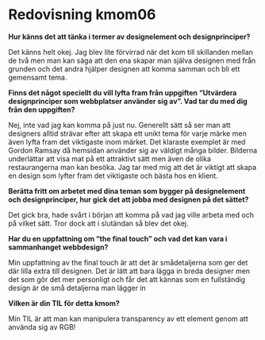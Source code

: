 ---
---
Redovisning kmom06
=========================


**Hur känns det att tänka i termer av designelement och designprinciper?**

Det känns helt okej. Jag blev lite förvirrad när det kom till skillanden mellan de två men man kan säga att den ena skapar man själva designen med från grunden och det andra hjälper designen att komma samman och bli ett gemensamt tema.

**Finns det något speciellt du vill lyfta fram från uppgiften “Utvärdera designprinciper som webbplatser använder sig av”. Vad tar du med dig från den uppgiften?**

Nej, inte vad jag kan komma på just nu. Generellt sätt så ser man att designers alltid strävar efter att skapa ett unikt tema för varje märke men även lyfta fram det viktigaste inom märket. Det klaraste exemplet är med Gordon Ramsay då hemsidan använder sig av väldigt många bilder. Bilderna underlättar att visa mat på ett attraktivt sätt men även de olika restaurangerna man kan besöka. Jag tar med mig att det är viktigt att skapa en design som lyfter fram det viktigaste och bästa hos en klient.

**Berätta fritt om arbetet med dina teman som bygger på designelement och designprinciper, hur gick det att jobba med designen på det sättet?**

Det gick bra, hade svårt i början att komma på vad jag ville arbeta med och på vilket sätt. Tror dock att i slutändan så blev det okej.


**Har du en uppfattning om “the final touch” och vad det kan vara i sammanhanget webbdesign?**

Min uppfattning av the final touch är att det är smådetaljerna som ger det där lilla extra till designen. Det är lätt att bara lägga in breda designer men det som gör det mer personligt och får det att kännas som en fullständig design är de små detaljerna man lägger in

**Vilken är din TIL för detta kmom?**

Min TIL är att man kan manipulera transparency av ett element genom att använda sig av RGB!
